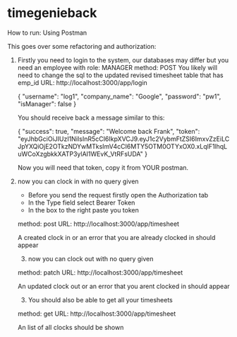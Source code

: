# timegenieback

How to run:
Using Postman

This goes over some refactoring and authorization:

1. Firstly you need to login to the system, our databases may differ but you need an employee with role: MANAGER
   method: POST
   You likely will need to change the sql to the updated revised timesheet table that has emp_id
   URL: http://localhost:3000/app/login

   {
   "username": "log1",
   "company_name": "Google",
   "password": "pw1",
   "isManager": false
   }

   You should receive back a message similar to this:

   {
   "success": true,
   "message": "Welcome back Frank",
   "token": "eyJhbGciOiJIUzI1NiIsInR5cCI6IkpXVCJ9.eyJ1c2VybmFtZSI6ImxvZzEiLCJpYXQiOjE2OTkzNDYwMTksImV4cCI6MTY5OTM0OTYxOX0.xLqlF1lhqLuWCoXzgbkkXATP3ylAI1WEvK_VtRFsUDA"
   }

   Now you will need that token, copy it from YOUR postman.

2. now you can clock in with no query given
    - Before you send the request firstly open the Authorization tab
    - In the Type field select Bearer Token
    - In the box to the right paste you token

    method: post
   URL: http://localhost:3000/app/timesheet


   A created clock in or an error that you are already clocked in should appear

   3. now you can clock out with no query given

    method: patch
   URL: http://localhost:3000/app/timesheet


   An updated clock out or an error that you arent clocked in should appear

   3. You should also be able to get all your timesheets

    method: get
   URL: http://localhost:3000/app/timesheet


   An list of all clocks should be shown